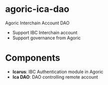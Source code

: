 # agoric-ica-dao

Agoric Interchain Account DAO

- Support IBC Interchain account
- Support governance from Agoric

# Components

- **Icarus**: IBC Authentication module in Agoric
- **Ica DAO**: DAO controlling remote account
